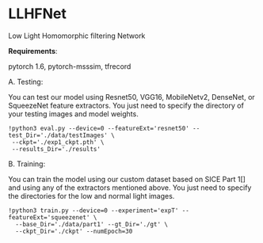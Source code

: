 # LLHFNet
Low Light Homomorphic filtering Network 

  **Requirements**: 
  
  pytorch 1.6,  pytorch-msssim, tfrecord
  
  A. 	Testing: 
  
   You can test our model using Resnet50, VGG16, MobileNetv2, DenseNet, or SqueezeNet feature extractors. You just need to specify the directory of your testing images and model      weights. 

    !python3 eval.py --device=0 --featureExt='resnet50' --test_Dir='./data/testImages' \
     --ckpt='./exp1_ckpt.pth' \
     --results_Dir='./results'
 
  B. Training: 
  
  You can train the model using our custom dataset based on SICE Part 1[] and using any of the extractors mentioned above. You just need to specify the directories for the low       and normal light images.
  
    !python3 train.py --device=0 --experiment='expT' --featureExt='squeezenet' \
      --base_Dir='./data/part1' --gt_Dir='./gt' \
      --ckpt_Dir='./ckpt' --numEpoch=30

